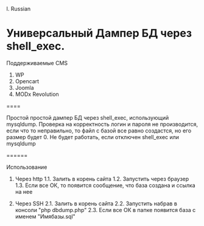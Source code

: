 I. Russian

Универсальный Дампер БД через shell_exec.
======

Поддерживаемые CMS
1. WP
2. Opencart
3. Joomla
4. MODx Revolution

====

Простой простой дампер БД через shell_exeс, использующий mysqldump. 
Проверка на корректность логин и пароля не производится, если что то неправильно, то файл с базой все равно создастся, но его размер будет 0.
Не будет работать, если отключен shell_exec или mysqldump

======

Использование 

1. Через http
1.1. Залить в корень сайта
1.2. Запустить через браузер
1.3. Если все ОК, то появится сообщение, что база создана и ссылка на нее

2. Через SSH
2.1. Залить в корень сайта
2.2. Запустить набрав в консоли "php dbdump.php"
2.3. Если все ОК в папке появится база с именем "Имябазы.sql"

